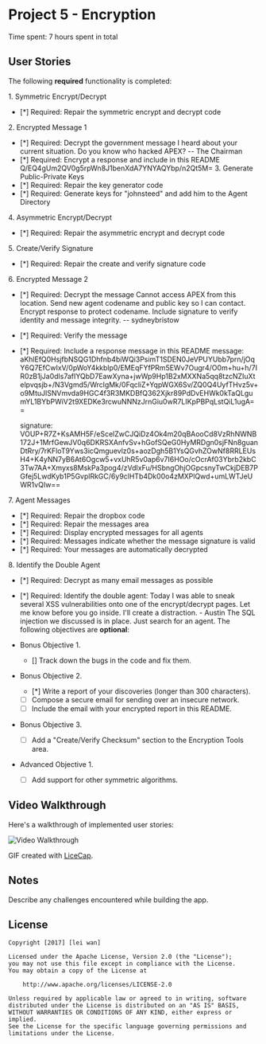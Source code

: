 # Project 5 - Encryption

Time spent: 7 hours spent in total

## User Stories

The following **required** functionality is completed:

1\. Symmetric Encrypt/Decrypt
  * [*]  Required: Repair the symmetric encrypt and decrypt code

2\. Encrypted Message 1
  * [*]  Required: Decrypt the government message
	I heard about your current situation. Do you know who hacked APEX? -- The Chairman	
  * [*]  Required: Encrypt a response and include in this README
	Q/EQ4gUm2QV0g5rpWn8J1benXdA7YNYAQYbp/n2Qt5M=
3\. Generate Public-Private Keys
  * [*]  Required: Repair the key generator code
  * [*]  Required: Generate keys for "johnsteed" and add him to the Agent Directory

4\. Asymmetric Encrypt/Decrypt
  * [*]  Required: Repair the asymmetric encrypt and decrypt code

5\. Create/Verify Signature
  * [*]  Required: Repair the create and verify signature code
  
6\. Encrypted Message 2
  * [*]  Required: Decrypt the message
	Cannot access APEX from this location. Send new agent codename and public key so I can contact. Encrypt response to protect codename. Include signature to verify identity and message integrity. -- sydneybristow
  * [*]  Required: Verify the message
  * [*]  Required: Include a response message in this README
    message: 
	aKhlEfQ0HsjfbNSQG1Dhfnb4biWQi3PsimT1SDEN0JeVPUYUbb7prn/jOqY6Q7EfCwIxV/0pWoY4kkblp0/EMEqFYfPRm5EWv7Ougr4/O0m+hu+h/7IR0zB1jJa0dls7afIYQbD7EawXyna+jwWp9Hp1B2xMXXNa5qq8tzcNZIuXtelpvqsjb+/N3Vgmd5/WrclgMk/0FqcliZ+YqpWGX6Sv/ZQ0Q4UyfTHvz5v+o9MtuJlSNVmvda9HGC4f3R3MKDBfQ362Xjkr89PdDvEHWk0kTaQLgumYL1BYbPWiV2t9XEDKe3rcwuNNNzJrnGiu0wR7LIKpPBPqLstQiL1ugA==
	
	signature: 
	VOUP+R7Z+KsAMH5F/eScelZwCJQiDz4Ok4m20qBAooCd8VzRhNWNB172J+1MrfGewJV0q6DKRSXAnfvSv+hGofSQeG0HyMRDgn0sjFNn8guanDtRry/7rKFloT9Yws3icQmguevlz0s+aozDgh5B1YsQGvhZOwNf8RRLEUsH4+K4yNN7yB6At6Ogcw5+vxUhR5v0ap6v7I6HOo/cOcrAf03Ybrb2kbC3Tw7AA+Xmyxs8MskPa3pog4/zVdIxFu/HSbngOhjOGpcsnyTwCkjDEB7PGfej5LwdKyb1P5GvplRkGC/6y9clHTb4Dk00o4zMXPlQwd+umLWTJeUWR1vQIw==

7\. Agent Messages
  * [*]  Required: Repair the dropbox code
  * [*]  Required: Repair the messages area
  * [*]  Required: Display encrypted messages for all agents
  * [*]  Required: Messages indicate whether the message signature is valid
  * [*]  Required: Your messages are automatically decrypted

8\. Identify the Double Agent
  * [*]  Required: Decrypt as many email messages as possible
  * [*]  Required: Identify the double agent: 
  Today I was able to sneak several XSS vulnerabilities onto one of the encrypt/decrypt pages.
  Let me know before you go inside. I'll create a distraction. - Austin
  The SQL injection we discussed is in place. Just search for an agent. 
The following objectives are **optional**:

* Bonus Objective 1\.
  * []  Track down the bugs in the code and fix them.

* Bonus Objective 2\.
  * [*]  Write a report of your discoveries (longer than 300 characters).
  * [ ]  Compose a secure email for sending over an insecure network.
  * [ ]  Include the email with your encrypted report in this README.

* Bonus Objective 3\.
  * [ ]  Add a "Create/Verify Checksum" section to the Encryption Tools area.

* Advanced Objective 1\.
  * [ ]  Add support for other symmetric algorithms.

## Video Walkthrough

Here's a walkthrough of implemented user stories:

<img src='http://i.imgur.com/1JZPsmX.gif' title='Video Walkthrough' width='' alt='Video Walkthrough' />

GIF created with [LiceCap](http://www.cockos.com/licecap/).

## Notes

Describe any challenges encountered while building the app.

## License

    Copyright [2017] [lei wan]

    Licensed under the Apache License, Version 2.0 (the "License");
    you may not use this file except in compliance with the License.
    You may obtain a copy of the License at

        http://www.apache.org/licenses/LICENSE-2.0

    Unless required by applicable law or agreed to in writing, software
    distributed under the License is distributed on an "AS IS" BASIS,
    WITHOUT WARRANTIES OR CONDITIONS OF ANY KIND, either express or implied.
    See the License for the specific language governing permissions and
    limitations under the License.